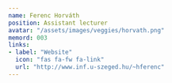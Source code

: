 ```yaml
---
name: Ferenc Horváth
position: Assistant lecturer
avatar: "/assets/images/veggies/horvath.png"
memord: 003
links:
- label: "Website"
  icon: "fas fa-fw fa-link"
  url: "http://www.inf.u-szeged.hu/~hferenc"
---
```

